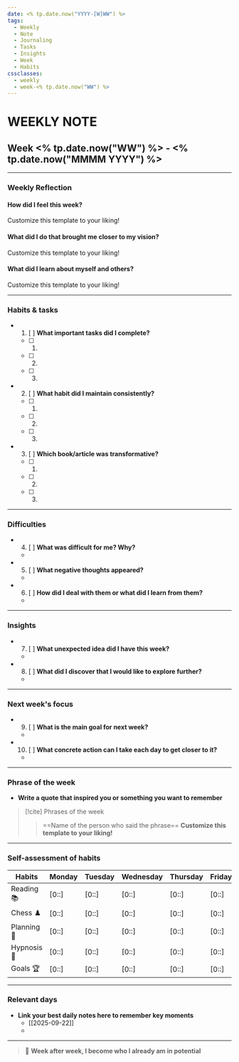 ```yaml
---
date: <% tp.date.now("YYYY-[W]WW") %>
tags:
  - Weekly
  - Note
  - Journaling
  - Tasks
  - Insights
  - Week
  - Habits
cssclasses:
  - weekly
  - week-<% tp.date.now("WW") %>
---
```


# **WEEKLY NOTE**

## Week <% tp.date.now("WW") %> - <% tp.date.now("MMMM YYYY") %>

***

### **Weekly Reflection**

#### How did I feel this week? 
<p>Customize this template to your liking!</p>

#### What did I do that brought me closer to my vision?
<p>Customize this template to your liking!</p>

#### What did I learn about myself and others?
<p>Customize this template to your liking!</p>

***

### **Habits & tasks**

- 1. [ ] **What important tasks did I complete?**
	- [ ] 1.
	- [ ] 2.
	- [ ] 3.
- 2. [ ] **What habit did I maintain consistently?**
	- [ ] 1.
	- [ ] 2.
	- [ ] 3.
- 3. [ ] **Which book/article was transformative?**
	- [ ] 1. 
	- [ ] 2.
	- [ ] 3.

***

### **Difficulties**

- 4. [ ] **What was difficult for me? Why?**
	-
- 5. [ ] **What negative thoughts appeared?**
	- 
- 6. [ ] **How did I deal with them or what did I learn from them?**
	-

***

### **Insights**

- 7. [ ] **What unexpected idea did I have this week?**
	-
- 8. [ ] **What did I discover that I would like to explore further?**
	-

***

### **Next week's focus**

- 9. [ ] **What is the main goal for next week?**
	-
- 10. [ ] **What concrete action can I take each day to get closer to it?**
	-

***

### **Phrase of the week**

- **Write a quote that inspired you or something you want to remember**

> [!cite] Phrases of the week
>
> > ==Name of the person who said the phrase== **Customize this template to your liking!**

***

### **Self-assessment of habits**

| Habits      | Monday | Tuesday | Wednesday | Thursday | Friday | Saturday | Sunday |
| ----------- | ------ | ------- | --------- | -------- | ------ | -------- | ------ |
| Reading 📚  | [0::]  | [0::]   | [0::]     | [0::]    | [0::]  | [0::]    | [0::]  |
| Chess ♟️    | [0::]  | [0::]   | [0::]     | [0::]    | [0::]  | [0::]    | [0::]  |
| Planning 🤔 | [0::]  | [0::]   | [0::]     | [0::]    | [0::]  | [0::]    | [0::]  |
| Hypnosis 🧠 | [0::]  | [0::]   | [0::]     | [0::]    | [0::]  | [0::]    | [0::]  |
| Goals 🏆    | [0::]  | [0::]   | [0::]     | [0::]    | [0::]  | [0::]    | [0::]  |

***

### **Relevant days**

- **Link your best daily notes here to remember key moments**
  - [[2025-09-22]]
  - 

***

> 🌌 **Week after week, I become who I already am in potential**
